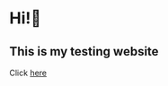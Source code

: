 <head>
  <h1>Hi!👋 </h1>
  <h2>This is my testing website</h2>
</head>

Click [here](https://ducmanh2712.github.io/test.html)
